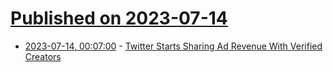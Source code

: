 # [Published on 2023-07-14](index.md)

* [2023-07-14, 00:07:00](https://news.slashdot.org/story/23/07/14/006237/twitter-starts-sharing-ad-revenue-with-verified-creators?utm_source=rss1.0mainlinkanon&utm_medium=feed) - [Twitter Starts Sharing Ad Revenue With Verified Creators](https://news.slashdot.org/story/23/07/14/006237/twitter-starts-sharing-ad-revenue-with-verified-creators?utm_source=rss1.0mainlinkanon&utm_medium=feed)
